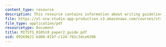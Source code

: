 ```yaml
---
content_type: resource
description: This resource contains information about writing guidelines.
file: https://ol-ocw-studio-app-production.s3.amazonaws.com/courses/sts-010-neuroscience-and-society-spring-2010/09269621bd888197c124702c3dce6396_MITSTS_010S10_paper2_guide.pdf
file_type: application/pdf
resourcetype: Document
title: MITSTS_010S10_paper2_guide.pdf
uid: 09269621-bd88-8197-c124-702c3dce6396
---
```

